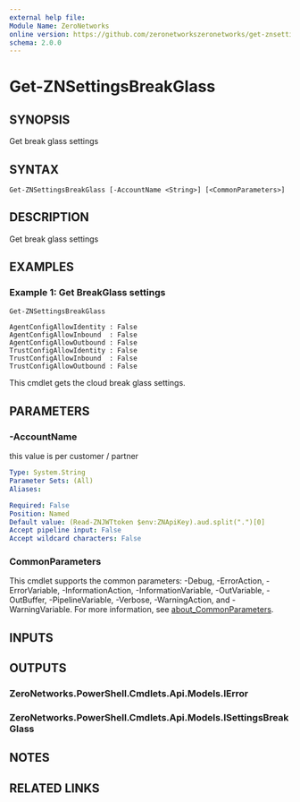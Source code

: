 ```yaml
---
external help file:
Module Name: ZeroNetworks
online version: https://github.com/zeronetworkszeronetworks/get-znsettingsbreakglass
schema: 2.0.0
---
```


# Get-ZNSettingsBreakGlass

## SYNOPSIS
Get break glass settings

## SYNTAX

```
Get-ZNSettingsBreakGlass [-AccountName <String>] [<CommonParameters>]
```

## DESCRIPTION
Get break glass settings

## EXAMPLES

### Example 1: Get BreakGlass settings
```powershell
Get-ZNSettingsBreakGlass
```

```output
AgentConfigAllowIdentity : False
AgentConfigAllowInbound  : False
AgentConfigAllowOutbound : False
TrustConfigAllowIdentity : False
TrustConfigAllowInbound  : False
TrustConfigAllowOutbound : False
```

This cmdlet gets the cloud break glass settings.

## PARAMETERS

### -AccountName
this value is per customer / partner

```yaml
Type: System.String
Parameter Sets: (All)
Aliases:

Required: False
Position: Named
Default value: (Read-ZNJWTtoken $env:ZNApiKey).aud.split(".")[0]
Accept pipeline input: False
Accept wildcard characters: False
```

### CommonParameters
This cmdlet supports the common parameters: -Debug, -ErrorAction, -ErrorVariable, -InformationAction, -InformationVariable, -OutVariable, -OutBuffer, -PipelineVariable, -Verbose, -WarningAction, and -WarningVariable. For more information, see [about_CommonParameters](http://go.microsoft.com/fwlink/?LinkID=113216).

## INPUTS

## OUTPUTS

### ZeroNetworks.PowerShell.Cmdlets.Api.Models.IError

### ZeroNetworks.PowerShell.Cmdlets.Api.Models.ISettingsBreakGlass

## NOTES

## RELATED LINKS

